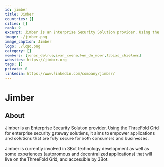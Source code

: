 ```yaml
---
id: jimber
title: Jimber
countries: []
cities: []
rank: 0
excerpt: Jimber is an Enterprise Security Solution provider. Using the ThreeFold Grid for enterprise security gateway solutions.
image: ./jimber.png
image_caption: Jimber
logo: ./logo.png
category: []
members: [jonas_delrue,ivan_coene,ken_de_moor,tobias_chielens]
websites: https://jimber.org
tags: []
private: 0
linkedin: https://www.linkedin.com/company/jimber/
---
```


# Jimber

## About

Jimber is an Enterprise Security Solution provider. Using the ThreeFold Grid for enterprise security gateway solutions, it aims to empower applications and solutions that are fully secure for both consumers and businesses.
<br/>
<br/>
Jimber is currently involved in 3Bot technology development as well as some experiences (autonomous and decentralized applications) that will live on the ThreeFold Grid, and accessible by 3Bot.

<!-- ## Mission

## Impact

## Powered by ThreeFold

## Join saving our planet!

## Support this project

## TFGrid Solution

### Roadmap

 -->


